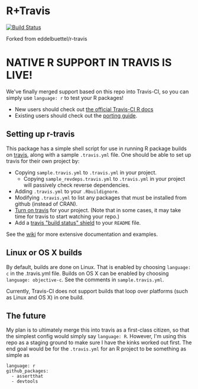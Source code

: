 # R+Travis

[![Build Status](https://travis-ci.org/craigcitro/r-travis.svg?branch=master,osx)](https://travis-ci.org/craigcitro/r-travis)

Forked from eddelbuettel/r-travis

# NATIVE R SUPPORT IN TRAVIS IS LIVE!

We've finally merged support based on this repo into Travis-CI, so you can simply use `language: r` to test your R packages! 

* New users should check out [the official Travis-CI R docs](http://docs.travis-ci.com/user/languages/r/)
* Existing users should check out the [porting guide](https://github.com/craigcitro/r-travis/wiki/Porting-to-native-R-support-in-Travis).

## Setting up r-travis

This package has a simple shell script for use in running R package builds on
[travis](http://travis-ci.org/), along with a sample `.travis.yml` file. One
should be able to set up travis for their own project by:
* Copying `sample.travis.yml` to `.travis.yml` in your project.
  * Copying `sample_revdeps.travis.yml` to `.travis.yml` in your project will passively check reverse dependencies.
* Adding `.travis.yml` to your `.Rbuildignore`.
* Modifying `.travis.yml` to list any packages that must be installed from
  github (instead of CRAN).
* [Turn on travis](https://travis-ci.org/profile) for your project. (Note that
  in some cases, it may take time for travis to start watching your repo.)
* Add a
  [travis "build status" shield](http://about.travis-ci.org/docs/user/status-images/)
  to your `README` file.

See the [wiki](https://github.com/craigcitro/r-travis/wiki) for more
extensive documentation and examples.

## Linux or OS X builds

By default, builds are done on Linux. That is enabled by choosing
`language: c` in the .travis.yml file. Builds on OS X can be enabled by
choosing `language: objective-c`. See the comments in `sample.travis.yml`.

Currently, Travis-CI does not support builds that loop over platforms (such as
Linux and OS X) in one build.

## The future

My plan is to ultimately merge this into travis as a first-class citizen, so
that the simplest config would simply say `language: R`. However, I'm using
this repo as a staging ground to make sure I have the kinks worked out first.
The end goal would be for the `.travis.yml` for an R project to be something
as simple as

    language: r
    github_packages:
      - assertthat
      - devtools
